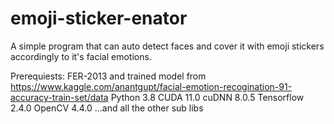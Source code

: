 # emoji-sticker-enator
A simple program that can auto detect faces and cover it with emoji stickers accordingly to it's facial emotions.

Prerequiests:
FER-2013 and trained model from https://www.kaggle.com/anantgupt/facial-emotion-recogination-91-accuracy-train-set/data
Python 3.8
CUDA 11.0
cuDNN 8.0.5
Tensorflow 2.4.0
OpenCV 4.4.0
...and all the other sub libs
